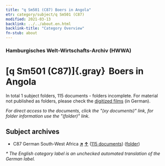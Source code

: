 ```yaml
---
title: "q Sm501 (C87) Boers in Angola"
etr: category/subject/q Sm501 (C87)
modified: 2021-03-13
backlink: ../../about.en.html
backlink-title: "Category Overview"
fn-stub: about
---
```


### Hamburgisches Welt-Wirtschafts-Archiv (HWWA)
# [q Sm501 (C87)]{.gray}&#8201; Boers in Angola&#160; 





In total 1 subject folders, 115 documents - folders incomplete.
For material not published as folders, please check the [digitized films](/film/h1_sh) (in German).

_For direct access to the documents, click the "(xy documents)" link, for folder information use the "(folder)" link._

## Subject archives


- C87 German South-West Africa [**&nearr;**](../../../geo/i/141450/about.en.html "German South-West Africa (all folders)") [**&uarr;**](../../../geo/about.en.html#C87 "Country category system") (<a href="https://pm20.zbw.eu/dfgview/sh/141450,146020" title="about: German South-West Africa : Boers in Angola" target="_blank">115 documents</a>) ([folder](http://purl.org/pressemappe20/folder/sh/141450,146020))


_* The English category label is an unchecked automated translation of the German label._

